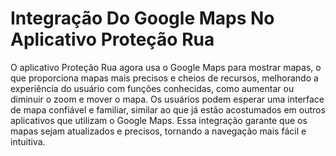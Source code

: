 # Integração Do Google Maps No Aplicativo Proteção Rua

O aplicativo Proteção Rua agora usa o Google Maps para mostrar mapas, o que proporciona mapas mais precisos e cheios de recursos, melhorando a experiência do usuário com funções conhecidas, como aumentar ou diminuir o zoom e mover o mapa. Os usuários podem esperar uma interface de mapa confiável e familiar, similar ao que já estão acostumados em outros aplicativos que utilizam o Google Maps. Essa integração garante que os mapas sejam atualizados e precisos, tornando a navegação mais fácil e intuitiva.
